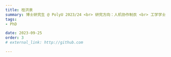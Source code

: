 ```yaml
---
title: 桂洪泉 
summary: 博士研究生 @ PolyU 2023/24 <br> 研究方向：人机协作制衣 <br> 工学学士 (北京化工大学) <br> 工学硕士 (重庆大学)
tags:
- PhD

date: 2023-09-25
order: 3
# external_link: http://github.com

---
```

